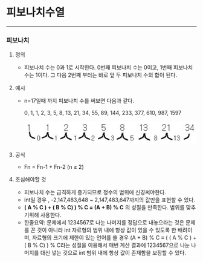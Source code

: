 # 피보나치수열

---

### 피보나치 

1. 정의

   - 피보나치 수는 0과 1로 시작한다. 0번째 피보나치 수는 0이고, 1번째 피보나치 수는 1이다. 그 다음 2번째 부터는 바로 앞 두 피보나치 수의 합이 된다.

2. 예시 

   - n=17일때 까지 피보나치 수를 써보면 다음과 같다.

     0, 1, 1, 2, 3, 5, 8, 13, 21, 34, 55, 89, 144, 233, 377, 610, 987, 1597

     <img src="..\images\피보나치.png">

     

3. 공식 

   - Fn = Fn-1 + Fn-2 (n ≥ 2)

4. 조심해야할 것 

   - 피보나치 수는 급격하게 증가되므로 정수의 범위에 신경써야한다. 
   - int일 경우 , -2,147,483,648 ~ 2,147,483,647까지의 값만을 표현할 수 있다.
   -  **( A % C ) + ( B % C) ) % C  = (A + B) % C**    의 성질을 만족한다. 범위를 맞추기위해 사용한다. 
   - 한줄요약: 문제에서 1234567로 나눈 나머지를 정답으로 내놓으라는 것은 문제를 꼰 것이 아니라 int 자료형의 범위 내에 항상 값이 있을 수 있도록 한 배려이며, 자료형의 크기에 제한이 있는 언어를 쓸 경우 (A + B) % C ≡ ( ( A % C ) + ( B % C) ) % C라는 성질을 이용해서 매번 계산 결과에 1234567으로 나눈 나머지를 대신 넣는 것으로 int 범위 내에 항상 값이 존재함을 보장할 수 있다.